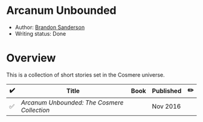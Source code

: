 # Arcanum Unbounded

- Author: [Brandon Sanderson](/authors.md#brandon-sanderson)
- Writing status: Done

# Overview

This is a collection of short stories set in the Cosmere universe.

| ✔️ | Title | Book | Published | ✏️ |
| - | - | - | - | - |
| ✅ | _Arcanum Unbounded: The Cosmere Collection_ | | Nov 2016 | |
